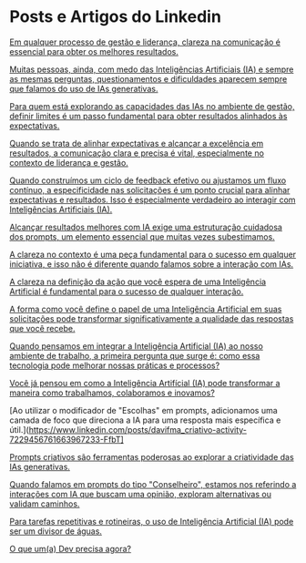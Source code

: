 # Posts e Artigos do Linkedin
[Em qualquer processo de gestão e liderança, clareza na comunicação é essencial para obter os melhores resultados.](https://www.linkedin.com/posts/davifma_completo-ou-complexo-activity-7236428604203520000-rp-v)

[Muitas pessoas, ainda, com medo das Inteligências Artificiais (IA) e sempre as mesmas perguntas, questionamentos e dificuldades aparecem sempre que falamos do uso de IAs generativas.](https://www.linkedin.com/posts/davifma_promptogithubio-activity-7235617325742194688-bvyd)

[Para quem está explorando as capacidades das IAs no ambiente de gestão, definir limites é um passo fundamental para obter resultados alinhados às expectativas.](https://www.linkedin.com/posts/davifma_limites-activity-7235255063101796352-Fqwd)

[Quando se trata de alinhar expectativas e alcançar a excelência em resultados, a comunicação clara e precisa é vital, especialmente no contexto de liderança e gestão.](https://www.linkedin.com/posts/davifma_exemplos-activity-7233847354255151104-3tf6)

[Quando construímos um ciclo de feedback efetivo ou ajustamos um fluxo contínuo, a especificidade nas solicitações é um ponto crucial para alinhar expectativas e resultados. Isso é especialmente verdadeiro ao interagir com Inteligências Artificiais (IA).](https://www.linkedin.com/posts/davifma_formato-activity-7232721996487245824-hfMH)

[Alcançar resultados melhores com IA exige uma estruturação cuidadosa dos prompts, um elemento essencial que muitas vezes subestimamos.](https://www.linkedin.com/posts/davifma_o-b%C3%A1sico-bem-feito-activity-7232355890983538691-wBRu)

[A clareza no contexto é uma peça fundamental para o sucesso em qualquer iniciativa, e isso não é diferente quando falamos sobre a interação com IAs.](https://www.linkedin.com/posts/davifma_contexto-activity-7231993469479604225-J7w6)

[A clareza na definição da ação que você espera de uma Inteligência Artificial é fundamental para o sucesso de qualquer interação.](https://www.linkedin.com/posts/davifma_a%C3%A7%C3%A3o-activity-7231631095518158851-S4ao)

[A forma como você define o papel de uma Inteligência Artificial em suas solicitações pode transformar significativamente a qualidade das respostas que você recebe.](https://www.linkedin.com/posts/davifma_papel-activity-7231268712949940224-wC6a)

[Quando pensamos em integrar a Inteligência Artificial (IA) ao nosso ambiente de trabalho, a primeira pergunta que surge é: como essa tecnologia pode melhorar nossas práticas e processos?](https://www.linkedin.com/posts/davifma_agilidade-transformaaexaetodigital-aiplanningpoker-activity-7230906282637950976-vIZo)

[Você já pensou em como a Inteligência Artifícial (IA) pode transformar a maneira como trabalhamos, colaboramos e inovamos?](https://www.linkedin.com/posts/davifma_tipos-de-prompts-e-agentes-activity-7230543894122291201-TA0T)

[Ao utilizar o modificador de "Escolhas" em prompts, adicionamos uma camada de foco que direciona a IA para uma resposta mais específica e útil.](https://www.linkedin.com/posts/davifma_criativo-activity-7229456761663967233-FfbT]

[Prompts criativos são ferramentas poderosas ao explorar a criatividade das IAs generativas.](https://www.linkedin.com/posts/davifma_criativo-activity-7229456761663967233-FfbT)

[Quando falamos em prompts do tipo "Conselheiro", estamos nos referindo a interações com IA que buscam uma opinião, exploram alternativas ou validam caminhos.](https://www.linkedin.com/posts/davifma_conselheiro-activity-7227665711358214144-6FAm)

[Para tarefas repetitivas e rotineiras, o uso de Inteligência Artificial (IA) pode ser um divisor de águas.](https://www.linkedin.com/posts/davifma_promptotipos-de-prompttarefeiromd-at-main-activity-7227310698031136770-xJLP)

[O que um(a) Dev precisa agora?](https://www.linkedin.com/posts/activity-7224088557248794624-BKFu)
